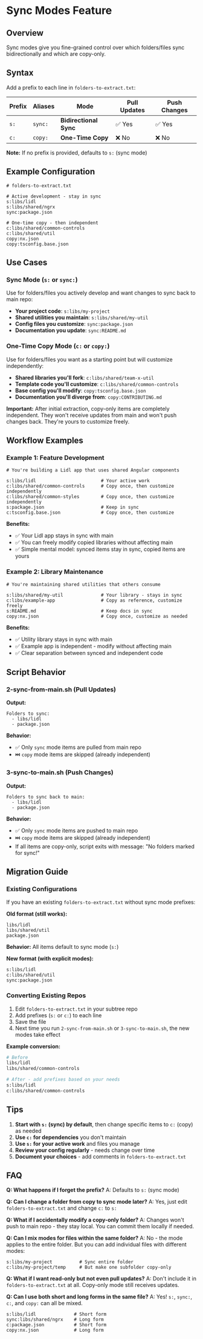 # Sync Modes Feature

## Overview

Sync modes give you fine-grained control over which folders/files sync bidirectionally and which are copy-only.

## Syntax

Add a prefix to each line in `folders-to-extract.txt`:

| Prefix | Aliases | Mode                   | Pull Updates | Push Changes |
| ------ | ------- | ---------------------- | ------------ | ------------ |
| `s:`   | `sync:` | **Bidirectional Sync** | ✅ Yes       | ✅ Yes       |
| `c:`   | `copy:` | **One-Time Copy**      | ❌ No        | ❌ No        |

**Note:** If no prefix is provided, defaults to `s:` (sync mode)

## Example Configuration

```
# folders-to-extract.txt

# Active development - stay in sync
s:libs/lidl
s:libs/shared/ngrx
sync:package.json

# One-time copy - then independent
c:libs/shared/common-controls
c:libs/shared/util
copy:nx.json
copy:tsconfig.base.json
```

## Use Cases

### Sync Mode (`s:` or `sync:`)

Use for folders/files you actively develop and want changes to sync back to main repo:

- **Your project code**: `s:libs/my-project`
- **Shared utilities you maintain**: `s:libs/shared/my-util`
- **Config files you customize**: `sync:package.json`
- **Documentation you update**: `sync:README.md`

### One-Time Copy Mode (`c:` or `copy:`)

Use for folders/files you want as a starting point but will customize independently:

- **Shared libraries you'll fork**: `c:libs/shared/team-x-util`
- **Template code you'll customize**: `c:libs/shared/common-controls`
- **Base config you'll modify**: `copy:tsconfig.base.json`
- **Documentation you'll diverge from**: `copy:CONTRIBUTING.md`

**Important:** After initial extraction, copy-only items are completely independent. They won't receive updates from main and won't push changes back. They're yours to customize freely.

## Workflow Examples

### Example 1: Feature Development

```
# You're building a Lidl app that uses shared Angular components

s:libs/lidl                        # Your active work
c:libs/shared/common-controls      # Copy once, then customize independently
c:libs/shared/common-styles        # Copy once, then customize independently
s:package.json                     # Keep in sync
c:tsconfig.base.json               # Copy once, then customize
```

**Benefits:**

- ✅ Your Lidl app stays in sync with main
- ✅ You can freely modify copied libraries without affecting main
- ✅ Simple mental model: synced items stay in sync, copied items are yours

### Example 2: Library Maintenance

```
# You're maintaining shared utilities that others consume

s:libs/shared/my-util              # Your library - stays in sync
c:libs/example-app                 # Copy as reference, customize freely
s:README.md                        # Keep docs in sync
copy:nx.json                       # Copy once, customize as needed
```

**Benefits:**

- ✅ Utility library stays in sync with main
- ✅ Example app is independent - modify without affecting main
- ✅ Clear separation between synced and independent code

## Script Behavior

### 2-sync-from-main.sh (Pull Updates)

**Output:**

```
Folders to sync:
  - libs/lidl
  - package.json
```

**Behavior:**

- ✅ Only `sync` mode items are pulled from main repo
- ⏭️ `copy` mode items are skipped (already independent)

### 3-sync-to-main.sh (Push Changes)

**Output:**

```
Folders to sync back to main:
  - libs/lidl
  - package.json
```

**Behavior:**

- ✅ Only `sync` mode items are pushed to main repo
- ⏭️ `copy` mode items are skipped (already independent)
- If all items are copy-only, script exits with message: "No folders marked for sync!"

## Migration Guide

### Existing Configurations

If you have an existing `folders-to-extract.txt` without sync mode prefixes:

**Old format (still works):**

```
libs/lidl
libs/shared/util
package.json
```

**Behavior:** All items default to sync mode (`s:`)

**New format (with explicit modes):**

```
s:libs/lidl
c:libs/shared/util
sync:package.json
```

### Converting Existing Repos

1. Edit `folders-to-extract.txt` in your subtree repo
2. Add prefixes (`s:` or `c:`) to each line
3. Save the file
4. Next time you run `2-sync-from-main.sh` or `3-sync-to-main.sh`, the new modes take effect

**Example conversion:**

```bash
# Before
libs/lidl
libs/shared/common-controls

# After - add prefixes based on your needs
s:libs/lidl
c:libs/shared/common-controls
```

## Tips

1. **Start with `s:` (sync) by default**, then change specific items to `c:` (copy) as needed
2. **Use `c:` for dependencies** you don't maintain
3. **Use `s:` for your active work** and files you manage
4. **Review your config regularly** - needs change over time
5. **Document your choices** - add comments in `folders-to-extract.txt`

## FAQ

**Q: What happens if I forget the prefix?**
A: Defaults to `s:` (sync mode)

**Q: Can I change a folder from copy to sync mode later?**
A: Yes, just edit `folders-to-extract.txt` and change `c:` to `s:`

**Q: What if I accidentally modify a copy-only folder?**
A: Changes won't push to main repo - they stay local. You can commit them locally if needed.

**Q: Can I mix modes for files within the same folder?**
A: No - the mode applies to the entire folder. But you can add individual files with different modes:

```
s:libs/my-project          # Sync entire folder
c:libs/my-project/temp     # But make one subfolder copy-only
```

**Q: What if I want read-only but not even pull updates?**
A: Don't include it in `folders-to-extract.txt` at all. Copy-only mode still receives updates.

**Q: Can I use both short and long forms in the same file?**
A: Yes! `s:`, `sync:`, `c:`, and `copy:` can all be mixed.

```
s:libs/lidl              # Short form
sync:libs/shared/ngrx    # Long form
c:package.json           # Short form
copy:nx.json             # Long form
```
